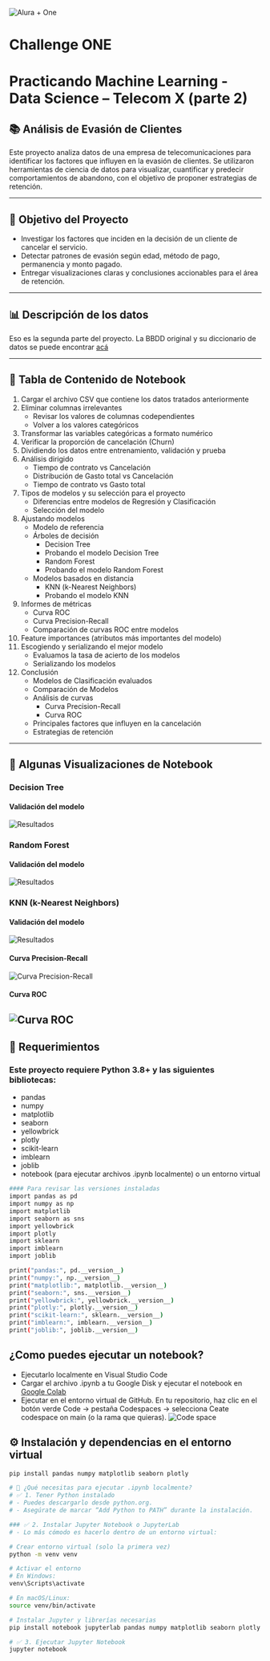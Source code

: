 ![Alura + One](./img/aluraOne.png)

# Challenge ONE
# Practicando Machine Learning - Data Science – Telecom X (parte 2)

## 📚 Análisis de Evasión de Clientes

Este proyecto analiza datos de una empresa de telecomunicaciones para identificar los factores que influyen en la evasión de clientes. Se utilizaron herramientas de ciencia de datos para visualizar, cuantificar y predecir comportamientos de abandono, con el objetivo de proponer estrategias de retención.

---

## 🧠 Objetivo del Proyecto

- Investigar los factores que inciden en la decisión de un cliente de cancelar el servicio.
- Detectar patrones de evasión según edad, método de pago, permanencia y monto pagado.
- Entregar visualizaciones claras y conclusiones accionables para el área de retención.

---

## 📊 Descripción de los datos

Eso es la segunda parte del proyecto. La BBDD original y su diccionario de datos se puede encontrar [acá](https://github.com/sunnyday2/challenge2_data_science_TelecomX)

---

## 📑 Tabla de Contenido de Notebook

1. Cargar el archivo CSV que contiene los datos tratados anteriormente 
2. Eliminar columnas irrelevantes 
   - Revisar los valores de columnas codependientes 
   - Volver a los valores categóricos  
3. Transformar las variables categóricas a formato numérico 
4. Verificar la proporción de cancelación (Churn)  
5. Dividiendo los datos entre entrenamiento, validación y prueba  
6. Análisis dirigido 
   - Tiempo de contrato vs Cancelación 
   - Distribución de Gasto total vs Cancelación 
   - Tiempo de contrato vs Gasto total 
7. Tipos de modelos y su selección para el proyecto
   - Diferencias entre modelos de Regresión y Clasificación
   - Selección del modelo
8. Ajustando modelos
   - Modelo de referencia 
   - Árboles de decisión
     - Decision Tree 
     - Probando el modelo Decision Tree 
     - Random Forest 
     - Probando el modelo Random Forest 
   - Modelos basados en distancia
     - KNN (k-Nearest Neighbors)
     - Probando el modelo KNN
9. Informes de métricas
    - Curva ROC
    - Curva Precision-Recall
    - Comparación de curvas ROC entre modelos 
11. Feature importances (atributos más importantes del modelo)
12. Escogiendo y serializando el mejor modelo
    - Evaluamos la tasa de acierto de los modelos
    - Serializando los modelos
13. Conclusión
    - Modelos de Clasificación evaluados
    - Comparación de Modelos
    - Análisis de curvas
      - Curva Precision-Recall
      - Curva ROC
    - Principales factores que influyen en la cancelación
    - Estrategias de retención 

---

## 📸 Algunas Visualizaciones de Notebook

### Decision Tree

#### Validación del modelo
![Resultados](./img/dt.png)

### Random Forest

#### Validación del modelo
![Resultados](./img/rf.png)

### KNN (k-Nearest Neighbors)

#### Validación del modelo
![Resultados](./img/knn.png)

#### Curva Precision-Recall
![Curva Precision-Recall](./img/fig1.png)

#### Curva ROC
![Curva ROC](./img/fig2.png)
---

## 📝 Requerimientos

### Este proyecto requiere Python 3.8+ y las siguientes bibliotecas:

- pandas
- numpy
- matplotlib
- seaborn
- yellowbrick
- plotly
- scikit-learn
- imblearn
- joblib
- notebook (para ejecutar archivos .ipynb localmente) o un entorno virtual

```bash
#### Para revisar las versiones instaladas
import pandas as pd
import numpy as np
import matplotlib
import seaborn as sns
import yellowbrick
import plotly
import sklearn
import imblearn
import joblib

print("pandas:", pd.__version__)
print("numpy:", np.__version__)
print("matplotlib:", matplotlib.__version__)
print("seaborn:", sns.__version__)
print("yellowbrick:", yellowbrick.__version__)
print("plotly:", plotly.__version__)
print("scikit-learn:", sklearn.__version__)
print("imblearn:", imblearn.__version__)
print("joblib:", joblib.__version__)
```
  
## ¿Como puedes ejecutar un notebook?

- Ejecutarlo localmente en Visual Studio Code
- Cargar el archivo .ipynb a tu Google Disk y ejecutar el notebook en [Google Colab](https://colab.research.google.com)
- Ejecutar en el entorno virtual de GitHub. En tu repositorio, haz clic en el botón verde Code → pestaña Codespaces → selecciona Ceate codespace on main (o la rama que quieras). ![Code space](./img/fig3.png)

## ⚙️ Instalación y dependencias en el entorno virtual

```bash
pip install pandas numpy matplotlib seaborn plotly

# 🧰 ¿Qué necesitas para ejecutar .ipynb localmente?
# ✅ 1. Tener Python instalado
# - Puedes descargarlo desde python.org.
# - Asegúrate de marcar “Add Python to PATH” durante la instalación.

### ✅ 2. Instalar Jupyter Notebook o JupyterLab
# - Lo más cómodo es hacerlo dentro de un entorno virtual:

# Crear entorno virtual (solo la primera vez)
python -m venv venv

# Activar el entorno
# En Windows:
venv\Scripts\activate

# En macOS/Linux:
source venv/bin/activate

# Instalar Jupyter y librerías necesarias
pip install notebook jupyterlab pandas numpy matplotlib seaborn plotly yellowbrick sklearn imblearn joblib

# ✅ 3. Ejecutar Jupyter Notebook
jupyter notebook
```
